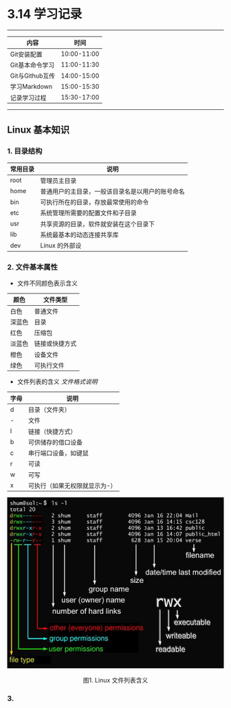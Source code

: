 # 3.14 学习记录
---
| 内容         | 时间        |
| ------------ | ----------- |
| Git安装配置  | 10:00-11:00 |
| Git基本命令学习 | 11:00-11:30 |
| Git与Github互传 | 14:00-15:00 |
| 学习Markdown   | 15:00-15:30 |
| 记录学习过程   | 15:30-17:00 |
---
## Linux 基本知识
### 1. 目录结构
| 常用目录     | 说明       |
| ----------- | ---------- |
| root        | 管理员主目录 |
| home        | 普通用户的主目录，一般该目录名是以用户的账号命名 |
| bin         | 可执行所在的目录，存放最常使用的命令 |
| etc         | 系统管理所需要的配置文件和子目录 |
| usr         | 共享资源的目录，软件就安装在这个目录下 |
| lib         | 系统最基本的动态连接共享库 |
| dev         | Linux 的外部设 |


### 2. 文件基本属性
  * 文件不同颜色表示含义

| 颜色   | 文件类型       |
| ------ | -------------- |
| 白色   | 普通文件       |
| 深蓝色 | 目录           |
| 红色   | 压缩包         |
| 淡蓝色 | 链接或快捷方式 |
| 橙色   | 设备文件       |
| 绿色   | 可执行文件     |
  
  * 文件列表的含义
*文件格式说明*

| 字母 | 说明                          |
| ---- | ----------------------------- |
| d    | 目录（文件夹）                |
| -    | 文件                          |
| l    | 链接（快捷方式）              |
| b    | 可供储存的借口设备            |
| c    | 串行端口设备，如键鼠          |
| r    | 可读                          |
| w    | 可写                          |
| x    | 可执行（如果无权限就显示为-） |

  <div align=center>
  <img src="https://github.com/Larry-Wendy/Espressif_intern/blob/main/fig/linux%E6%96%87%E4%BB%B6%E5%88%97%E8%A1%A8%E5%90%AB%E4%B9%89.jpg" width="600" />
  </div>
  <p align="center">
  图1. Linux 文件列表含义
  </p>


### 3. 
